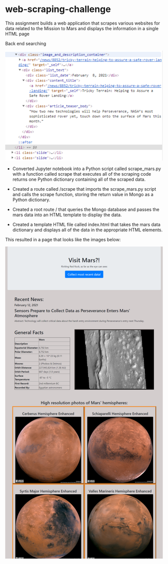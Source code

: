# web-scraping-challenge

This assignment builds a web application that scrapes various websites for data related to the Mission to Mars and displays the information in a single HTML page

Back end searching

![back end sampeling](./images/back_end_sample.png)
 
 * Converted Jupyter notebook into a Python script called scrape_mars.py with a function called scrape that executes all of the scraping code returns one Python dictionary containing all of the scraped data.

 * Created a route called /scrape that imports the scrape_mars.py script and calls the scrape function, storing the return value in Mongo as a Python dictionary.

 * Created a root route / that queries the Mongo database and passes the mars data into an HTML template to display the data.


 * Created a template HTML file called index.html that takes the mars data dictionary and displays all of the data in the appropriate HTML elements.


This resulted in a page that looks like the images below:

![Sample Page](./images/sample_page.png)


